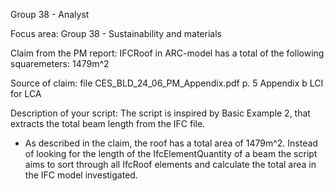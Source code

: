 Group 38 - Analyst

Focus area: Group 38 - Sustainability and materials

Claim from the PM report: 
IFCRoof in ARC-model has a total of the following squaremeters: 1479m^2 

Source of claim: 
file CES_BLD_24_06_PM_Appendix.pdf p. 5 Appendix b LCI for LCA 


Description of your script:
The script is inspired by Basic Example 2, that extracts the total beam length from the IFC file.
- As described in the claim, the roof has a total area of 1479m^2. Instead of looking for the length of the IfcElementQuantity of a beam
the script aims to sort through all IfcRoof elements and calculate the total area in the IFC model investigated. 
